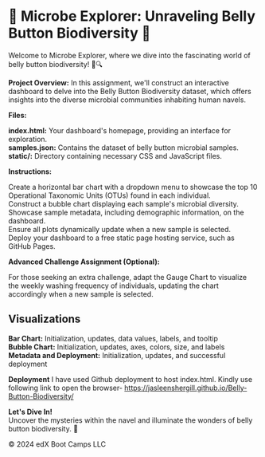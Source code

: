 # 🔬 Microbe Explorer: Unraveling Belly Button Biodiversity 🌱

Welcome to Microbe Explorer, where we dive into the fascinating world of belly button biodiversity! 🧫🔍

**Project Overview:**
In this assignment, we'll construct an interactive dashboard to delve into the Belly Button Biodiversity dataset, which offers insights into the diverse microbial communities inhabiting human navels.

**Files:**

**index.html:** Your dashboard's homepage, providing an interface for exploration.  
**samples.json:** Contains the dataset of belly button microbial samples.  
**static/:** Directory containing necessary CSS and JavaScript files.  

**Instructions:**
  
Create a horizontal bar chart with a dropdown menu to showcase the top 10 Operational Taxonomic Units (OTUs) found in each individual.  
Construct a bubble chart displaying each sample's microbial diversity.  
Showcase sample metadata, including demographic information, on the dashboard.  
Ensure all plots dynamically update when a new sample is selected.  
Deploy your dashboard to a free static page hosting service, such as GitHub Pages.  

**Advanced Challenge Assignment (Optional):**

For those seeking an extra challenge, adapt the Gauge Chart to visualize the weekly washing frequency of individuals, updating the chart accordingly when a new sample is selected.

## Visualizations

**Bar Chart:** Initialization, updates, data values, labels, and tooltip   
**Bubble Chart:** Initialization, updates, axes, colors, size, and labels   
**Metadata and Deployment:** Initialization, updates, and successful deployment   

**Deployment**
I have used Github deployment to host index.html. Kindly use following link to open the browser-
https://jasleenshergill.github.io/Belly-Button-Biodiversity/

**Let's Dive In!**  
Uncover the mysteries within the navel and illuminate the wonders of belly button biodiversity. 🌟

© 2024 edX Boot Camps LLC
